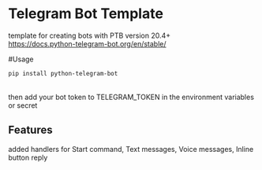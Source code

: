 # Telegram Bot Template
template for creating bots with PTB version 20.4+ <br>
https://docs.python-telegram-bot.org/en/stable/ <br>

#Usage
```bash
pip install python-telegram-bot
```
<br> then add your bot token to TELEGRAM_TOKEN in the environment variables or secret 

## Features
added handlers for Start command, Text messages, Voice messages, Inline button reply <br>

